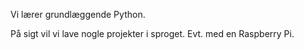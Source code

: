 Vi lærer grundlæggende Python.

På sigt vil vi lave nogle projekter i sproget. Evt. med en Raspberry Pi.

